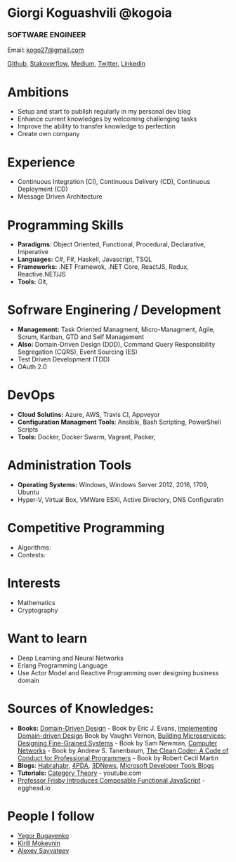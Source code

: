 # Giorgi Koguashvili @kogoia

### SOFTWARE ENGINEER

Email: kogo27@gmail.com

[Github](https://github.com/kogoia), [Stakoverflow](https://stackoverflow.com/users/5200896/kogoia), [Medium](https://medium.com/@kogoia), [Twitter](https://twitter.com/kogo1a), [Linkedin](www.linkedin.com/in/giorgi-koguashvili)

# Ambitions

- Setup and start to publish regularly in my personal dev blog
- Enhance current knowledges by welcoming challenging tasks
- Improve the ability to transfer knowledge to perfection
- Create own company

# Experience

 - Continuous Integration (CI), Continuous Delivery (CD), Continuous Deployment (CD)
 - Message Driven Architecture 
 
# Programming Skills

 - **Paradigms**: Object Oriented, Functional, Procedural, Declarative, Imperative
 - **Languages:** C#, F#, Haskell, Javascript, TSQL
 - **Frameworks:** .NET Framewok, .NET Core, ReactJS, Redux, Reactive.NET/JS
 - **Tools:** Git, 
 
# Sofrware Enginering / Development

 - **Management:** Task Oriented Managment, Micro-Managment, Agile, Scrum, Kanban, GTD and Self Management
 - **Also:** Domain-Driven Design (DDD), Command Query Responsibility Segregation (CQRS), Event Sourcing (ES)
 - Test Driven Development (TDD)
 - OAuth 2.0 
 
# DevOps

 - **Cloud Solutins:** Azure, AWS, Travis CI, Appveyor 
 - **Configuration Managment Tools**: Ansible, Bash Scripting, PowerShell Scripts
 - **Tools:** Docker, Docker Swarm, Vagrant, Packer, 
 
# Administration Tools

 - **Operating Systems:** Windows, Windows Server 2012, 2016, 1709, Ubuntu
 - Hyper-V, Virtual Box, VMWare ESXi, Active Directory, DNS Configuratin


# Competitive Programming

- Algorithms: 
- Contests: 

# Interests

- Mathematics
- Cryptography

# Want to learn

 - Deep Learning and Neural Networks
 - Erlang Programming Language
 - Use Actor Model and Reactive Programming over designing business domain

# Sources of Knowledges:
 
 - **Books:** [Domain-Driven Design](https://g.co/kgs/1rKnxq) - Book by Eric J. Evans, [Implementing Domain-driven Design](https://g.co/kgs/HcmgUd) Book by Vaughn Vernon, [Building Microservices: Designing Fine-Grained Systems](https://g.co/kgs/EkbKx1) - Book by Sam Newman, [Computer Networks](https://g.co/kgs/dksDy8) - Book by Andrew S. Tanenbaum, [The Clean Coder: A Code of Conduct for Professional Programmers](https://g.co/kgs/C8M5Fq) - Book by Robert Cecil Martin
 - **Blogs**: [Habrahabr](https://habrahabr.ru/), [4PDA](http://4pda.ru/), [3DNews](https://3dnews.ru/), [Microsoft Developer Tools Blogs](https://blogs.msdn.microsoft.com/developer-tools/)
 - **Tutorials:** [Category Theory](https://www.youtube.com/watch?v=I8LbkfSSR58&list=PLbgaMIhjbmEnaH_LTkxLI7FMa2HsnawM_) - youtube.com
 - [Professor Frisby Introduces Composable Functional JavaScript](https://egghead.io/courses/professor-frisby-introduces-composable-functional-javascript) - egghead.io
 
 # People I follow
 
 - [Yegor Bugayenko](https://twitter.com/yegor256)
 - [Kirill Mokevnin](https://twitter.com/mokevnin)
 - [Alexey Savvateev](https://ru.wikipedia.org/wiki/%D0%A1%D0%B0%D0%B2%D0%B2%D0%B0%D1%82%D0%B5%D0%B5%D0%B2,_%D0%90%D0%BB%D0%B5%D0%BA%D1%81%D0%B5%D0%B9_%D0%92%D0%BB%D0%B0%D0%B4%D0%B8%D0%BC%D0%B8%D1%80%D0%BE%D0%B2%D0%B8%D1%87)
 
 
